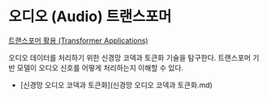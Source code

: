 # 오디오 (Audio) 트랜스포머
[트랜스포머 활용 (Transformer Applications)](../index.md)

오디오 데이터를 처리하기 위한 신경망 코덱과 토큰화 기술을 탐구한다. 트랜스포머 기반 모델이 오디오 신호를 어떻게 처리하는지 이해할 수 있다.

- [신경망 오디오 코덱과 토큰화](신경망 오디오 코덱과 토큰화.md)
